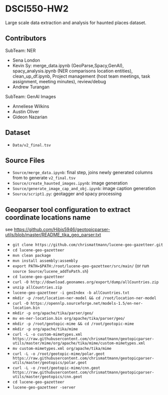 # DSCI550-HW2
Large scale data extraction and analysis for haunted places dataset.

## Contributors
SubTeam: NER
- Sena London
- Kevin Sy: merge_data.ipynb (GeoParse,Spacy,GenAI), spacy_analysis.ipynb (NER comparisons location entities), clean_up_df.ipynb, Project management (host team meetings, task assignment, meeting minutes), review/debug
- Andrew Turangan

SubTeam: GenAI Images
- Anneliese Wilkins
- Austin Oliver
- Gideon Nazarian
## Dataset
- ```Data/v2_final.tsv```
## Source Files
- ```Source/merge_data.ipynb```: final step, joins newly generated columns from to generate ```v2_final.tsv```<br>
- ```Source/create_haunted_images.ipynb```: image generation<br>
- ```Source/generate_image_cap_and_obj.ipynb```: image caption generation<br>
- ```Source/script1.py```: geotagger and spacy processing<br>
## Geoparser tool configuration to extract coordinate locations name
see https://github.com/Hibis5946/geotopicparser-utils/blob/master/README_tika_geo_parser.txt<br>
- ```git clone https://github.com/chrismattmann/lucene-geo-gazetteer.git```
- ```cd lucene-geo-gazetteer```
- ```mvn clean package```
- ```mvn install assembly:assembly```
- ```export PATH=$PATH:/root/lucene-geo-gazetteer/src/main/``` (or run ```source Source/lucene_addToPath.sh```)
- ```cd lucene-geo-gazetteer```
- ```curl -O http://download.geonames.org/export/dump/allCountries.zip```
- ```unzip allCountries.zip```
- ```lucene-geo-gazetteer -i geoIndex -b allCountries.txt```
- ```mkdir -p /root/location-ner-model && cd /root/location-ner-model```
- ```curl -O https://opennlp.sourceforge.net/models-1.5/en-ner-location.bin```
- ```mkdir -p org/apache/tika/parser/geo/```
- ```mv en-ner-location.bin org/apache/tika/parser/geo/```
- ```mkdir -p /root/geotopic-mime && cd /root/geotopic-mime```
- ```mkdir -p org/apache/tika/mime```
- ```curl -L -o custom-mimetypes.xml https://raw.githubusercontent.com/chrismattmann/geotopicparser-utils/master/mime/org/apache/tika/mime/custom-mimetypes.xml```
- ```mv custom-mimetypes.xml org/apache/tika/mime```
- ```curl -L -o /root/geotopic-mime/polar.geot https://raw.githubusercontent.com/chrismattmann/geotopicparser-utils/master/geotopics/polar.geot```
- ```curl -L -o /root/geotopic-mime/cnn.geot https://raw.githubusercontent.com/chrismattmann/geotopicparser-utils/master/geotopics/cnn.geot```
- ```cd lucene-geo-gazetteer```
- ```lucene-geo-gazetteer -server```
